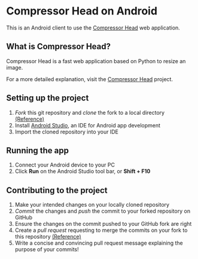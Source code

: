 # Compressor Head on Android

This is an Android client to use the
[Compressor Head](https://github.com/jboss-outreach/compressor-head)
web application.



## What is Compressor Head?

Compressor Head is a fast web application based on Python to resize
an image.

For a more detailed explanation, visit the
[Compressor Head](https://github.com/jboss-outreach/compressor-head)
project.



## Setting up the project

1. *Fork* this git repository and *clone* the fork to a local directory [(Reference)](https://guides.github.com/introduction/git-handbook)
2. Install [Android Studio](https://developer.android.com/studio/index.html),
an IDE for Android app development
3. Import the cloned repository into your IDE



## Running the app

1. Connect your Android device to your PC
2. Click **Run** on the Android Studio tool bar, or
**Shift + F10**



## Contributing to the project

1. Make your intended changes on your locally cloned repository
2. *Commit* the changes and *push* the commit to your forked repository on GitHub
3. Ensure the changes on the commit pushed to your GitHub fork are right
4. Create a *pull request* requesting to merge the commits on your fork to this repository [(Reference)](https://guides.github.com/introduction/flow)
5. Write a concise and convincing pull request message explaining the purpose of your commits!
